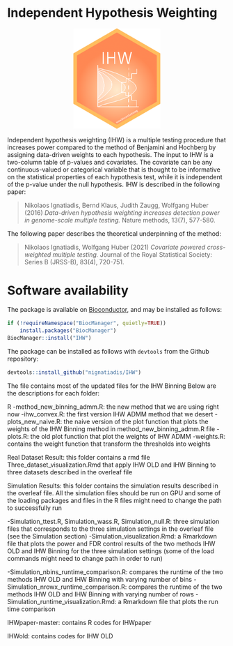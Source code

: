 # Independent Hypothesis Weighting

<p align="center">
<img src="https://github.com/Bioconductor/BiocStickers/blob/devel/IHW/IHW.png?raw=true"  width="200">
</p>





Independent hypothesis weighting (IHW) is a multiple testing procedure that increases power compared to the method of Benjamini and Hochberg by assigning
data-driven weights to each hypothesis. The input to IHW is a two-column
table of p-values and covariates. The covariate can be any continuous-valued
or categorical variable that is thought to be informative on the statistical
properties of each hypothesis test, while it is independent of the p-value
under the null hypothesis. IHW is described in the following paper:

> Nikolaos Ignatiadis, Bernd Klaus, Judith Zaugg, Wolfgang Huber (2016)
*Data-driven hypothesis weighting increases detection power in genome-scale multiple testing.*
Nature methods, 13(7), 577-580.

The following paper describes the theoretical underpinning of the method:

> Nikolaos Ignatiadis, Wolfgang Huber (2021)
*Covariate powered cross-weighted multiple testing.*
Journal of the Royal Statistical Society: Series B (JRSS-B), 83(4), 720-751.


# Software availability

The package is available on  [Bioconductor](https://www.bioconductor.org/packages/devel/bioc/html/IHW.html), and may be installed as follows:

```R
if (!requireNamespace("BiocManager", quietly=TRUE))
    install.packages("BiocManager")
BiocManager::install("IHW")
```

The package can be installed as follows with `devtools` from the Github repository:

```R
devtools::install_github("nignatiadis/IHW")
```

The file contains most of the updated files for the IHW Binning Below are the descriptions for each folder:

R -method_new_binning_admm.R: the new method that we are using right now -ihw_convex.R: the first version IHW ADMM method that we desert -plots_new_naive.R: the naive version of the plot function that plots the weights of the IHW Binning method in method_new_binning_admm.R file -plots.R: the old plot function that plot the weights of IHW ADMM -weights.R: contains the weight function that transform the thresholds into weights

Real Dataset Result: this folder contains a rmd file Three_dataset_visualization.Rmd that apply IHW OLD and IHW Binning to three datasets described in the overleaf file

Simulation Results: this folder contains the simulation results described in the overleaf file. All the simulation files should be run on GPU and some of the loading packages and files in the R files might need to change the path to successfully run

-Simulation_ttest.R, Simulation_wass.R, Simulation_null.R: three simulation files that corresponds to the three simulation settings in the overleaf file (see the Simulation section) -Simulation_visualization.Rmd: a Rmarkdown file that plots the power and FDR control results of the two methods IHW OLD and IHW Binning for the three simulation settings (some of the load commands might need to change path in order to run)

-Simulation_nbins_runtime_comparison.R: compares the runtime of the two methods IHW OLD and IHW Binning with varying number of bins -Simulation_nrowx_runtime_comparison.R: compares the runtime of the two methods IHW OLD and IHW Binning with varying number of rows -Simulation_runtime_visualization.Rmd: a Rmarkdown file that plots the run time comparison

IHWpaper-master: contains R codes for IHWpaper

IHWold: contains codes for IHW OLD




